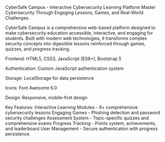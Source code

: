 CyberSafe Campus - Interactive Cybersecurity Learning Platform
Master Cybersecurity Through Engaging Lessons, Games, and Real-World Challenges.

CyberSafe Campus is a comprehensive web-based platform designed to make cybersecurity education accessible, interactive, and engaging for students. Built with modern web technologies, it transforms complex security concepts into digestible lessons reinforced through games, quizzes, and progress tracking.


Frontend: HTML5, CSS3, JavaScript (ES6+), Bootstrap 5

Authentication: Custom JavaScript authentication system

Storage: LocalStorage for data persistence

Icons: Font Awesome 6.0

Design: Responsive, mobile-first design

Key Features:
Interactive Learning Modules - 8+ comprehensive cybersecurity lessons
Engaging Games - Phishing detection and password security challenges
Assessment System - Topic-specific quizzes and comprehensive exams
Progress Tracking - Points system, achievements, and leaderboard
User Management - Secure authentication with progress persistence

